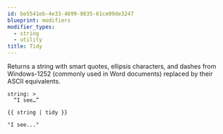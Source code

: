 ```yaml
---
id: be5541eb-4e33-4699-8035-61ce09de3247
blueprint: modifiers
modifier_types:
  - string
  - utility
title: Tidy
---
```

Returns a string with smart quotes, ellipsis characters, and dashes from Windows-1252 (commonly used in Word documents) replaced by their ASCII equivalents.

```.language-yaml
string: >
  “I see…”
```

```
{{ string | tidy }}
```

```.language-output
"I see..."
```
